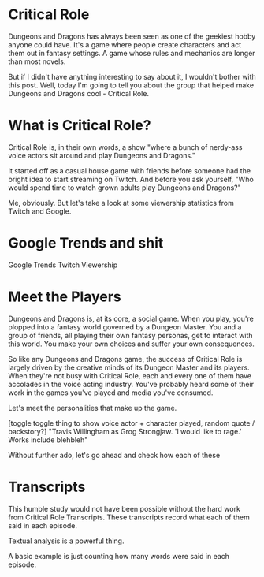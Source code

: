 # Critical Role

Dungeons and Dragons has always been seen as one of the geekiest hobby anyone could have. It's a game where people create characters and act them out in fantasy settings. A game whose rules and mechanics are longer than most novels. 

But if I didn't have anything interesting to say about it, I wouldn't bother with this post. Well, today I'm going to tell you about the group that helped make Dungeons and Dragons cool - Critical Role.


# What is Critical Role?

Critical Role is, in their own words, a show "where a bunch of nerdy-ass voice actors sit around and play Dungeons and Dragons." 

It started off as a casual house game with friends before someone had the bright idea to start streaming on Twitch. And before you ask yourself, "Who would spend time to watch grown adults play Dungeons and Dragons?"

Me, obviously. But let's take a look at some viewership statistics from Twitch and Google.

# Google Trends and shit

Google Trends
Twitch Viewership


# Meet the Players
Dungeons and Dragons is, at its core, a social game. When you play, you're plopped into a fantasy world governed by a Dungeon Master. You and a group of friends, all playing their own fantasy personas, get to interact with this world. You make your own choices and suffer your own consequences.

So like any Dungeons and Dragons game, the success of Critical Role is largely driven by the creative minds of its Dungeon Master and its players. When they're not busy with Critical Role, each and every one of them have accolades in the voice acting industry. You've probably heard some of their work in the games you've played and media you've consumed.

Let's meet the personalities that make up the game.

[toggle toggle thing to show voice actor + character played, random quote / backstory?]
"Travis Willingham as Grog Strongjaw. 'I would like to rage.' Works include blehbleh"

Without further ado, let's go ahead and check how each of these 


# Transcripts 
This humble study would not have been possible without the hard work from Critical Role Transcripts. These transcripts record what each of them said in each episode.

Textual analysis is a powerful thing. 

A basic example is just counting how many words were said in each episode.